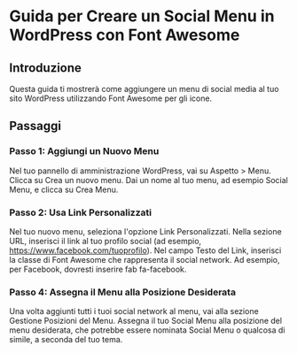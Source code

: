 # Guida per Creare un Social Menu in WordPress con Font Awesome

## Introduzione
Questa guida ti mostrerà come aggiungere un menu di social media al tuo sito WordPress utilizzando Font Awesome per gli icone.

## Passaggi

### Passo 1: Aggiungi un Nuovo Menu
Nel tuo pannello di amministrazione WordPress, vai su Aspetto > Menu.
Clicca su Crea un nuovo menu.
Dai un nome al tuo menu, ad esempio Social Menu, e clicca su Crea Menu.

### Passo 2: Usa Link Personalizzati
Nel tuo nuovo menu, seleziona l'opzione Link Personalizzati.
Nella sezione URL, inserisci il link al tuo profilo social (ad esempio, https://www.facebook.com/tuoprofilo).
Nel campo Testo del Link, inserisci la classe di Font Awesome che rappresenta il social network. Ad esempio, per Facebook, dovresti inserire fab fa-facebook.

### Passo 4: Assegna il Menu alla Posizione Desiderata
Una volta aggiunti tutti i tuoi social network al menu, vai alla sezione Gestione Posizioni del Menu.
Assegna il tuo Social Menu alla posizione del menu desiderata, che potrebbe essere nominata Social Menu o qualcosa di simile, a seconda del tuo tema.
